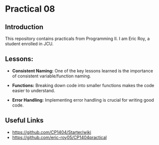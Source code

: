 # Practical 08


## Introduction

This repository contains practicals from Programming II. I am Eric Roy, a student enrolled in JCU.

## Lessons:

- **Consistent Naming:** One of the key lessons learned is the importance of consistent variable/function naming.

- **Functions:** Breaking down code into smaller functions makes the code easier to understand.

- **Error Handling:** Implementing error handling is crucial for writing good code.

## Useful Links

- https://github.com/CP1404/Starter/wiki
- https://github.com/eric-roy05/CP1404practical


